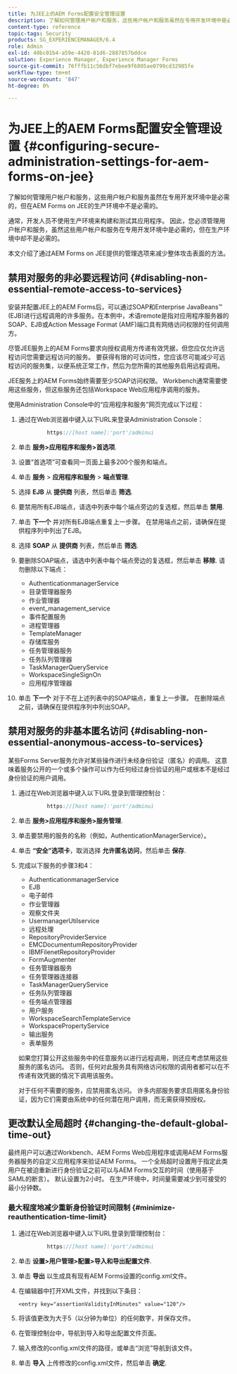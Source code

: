 ```yaml
---
title: 为JEE上的AEM Forms配置安全管理设置
description: 了解如何管理用户帐户和服务，这些用户帐户和服务虽然在专用开发环境中是必需的，但在AEM Forms on JEE的生产环境中不是必需的。
content-type: reference
topic-tags: Security
products: SG_EXPERIENCEMANAGER/6.4
role: Admin
exl-id: 40bc01b4-a59e-4420-81d6-2887857bddce
solution: Experience Manager, Experience Manager Forms
source-git-commit: 76fffb11c56dbf7ebee9f6805ae0799cd32985fe
workflow-type: tm+mt
source-wordcount: '847'
ht-degree: 0%

---
```


# 为JEE上的AEM Forms配置安全管理设置 {#configuring-secure-administration-settings-for-aem-forms-on-jee}

了解如何管理用户帐户和服务，这些用户帐户和服务虽然在专用开发环境中是必需的，但在AEM Forms on JEE的生产环境中不是必需的。

通常，开发人员不使用生产环境来构建和测试其应用程序。 因此，您必须管理用户帐户和服务，虽然这些用户帐户和服务在专用开发环境中是必需的，但在生产环境中却不是必需的。

本文介绍了通过AEM Forms on JEE提供的管理选项来减少整体攻击表面的方法。

## 禁用对服务的非必要远程访问 {#disabling-non-essential-remote-access-to-services}

安装并配置JEE上的AEM Forms后，可以通过SOAP和Enterprise JavaBeans™ (EJB)进行远程调用的许多服务。在本例中，术语remote是指对应用程序服务器的SOAP、EJB或Action Message Format (AMF)端口具有网络访问权限的任何调用方。

尽管JEE服务上的AEM Forms要求向授权调用方传递有效凭据，但您应仅允许远程访问您需要远程访问的服务。 要获得有限的可访问性，您应该尽可能减少可远程访问的服务集，以便系统正常工作，然后为您所需的其他服务启用远程调用。

JEE服务上的AEM Forms始终需要至少SOAP访问权限。 Workbench通常需要使用这些服务，但这些服务还包括Workspace Web应用程序调用的服务。

使用Administration Console中的“应用程序和服务”网页完成以下过程：

1. 通过在Web浏览器中键入以下URL来登录Administration Console：

   ```java
            https://[host name]:'port'/adminui
   ```

1. 单击 **服务>应用程序和服务>首选项**.
1. 设置“首选项”可查看同一页面上最多200个服务和端点。
1. 单击 **服务** > **应用程序和服务** > **端点管理**.
1. 选择 **EJB** 从 **提供商** 列表，然后单击 **筛选**.
1. 要禁用所有EJB端点，请选中列表中每个端点旁边的复选框，然后单击 **禁用**.
1. 单击 **下一个** 并对所有EJB端点重复上一步骤。 在禁用端点之前，请确保在提供程序列中列出了EJB。
1. 选择 **SOAP** 从 **提供商** 列表，然后单击 **筛选**.
1. 要删除SOAP端点，请选中列表中每个端点旁边的复选框，然后单击 **移除**. 请勿删除以下端点：

   * AuthenticationmanagerService
   * 目录管理器服务
   * 作业管理器
   * event_management_service
   * 事件配置服务
   * 进程管理器
   * TemplateManager
   * 存储库服务
   * 任务管理器服务
   * 任务队列管理器
   * TaskManagerQueryService
   * WorkspaceSingleSignOn
   * 应用程序管理器

1. 单击 **下一个** 对于不在上述列表中的SOAP端点，重复上一步骤。 在删除端点之前，请确保在提供程序列中列出SOAP。

## 禁用对服务的非基本匿名访问 {#disabling-non-essential-anonymous-access-to-services}

某些Forms Server服务允许对某些操作进行未经身份验证（匿名）的调用。 这意味着服务公开的一个或多个操作可以作为任何经过身份验证的用户或根本不是经过身份验证的用户调用。

1. 通过在Web浏览器中键入以下URL登录到管理控制台：

   ```java
            https://[host name]:'port'/adminui
   ```

1. 单击 **服务>应用程序和服务>服务管理**.
1. 单击要禁用的服务的名称（例如，AuthenticationManagerService）。
1. 单击 **“安全”选项卡**，取消选择 **允许匿名访问**，然后单击 **保存**.
1. 完成以下服务的步骤3和4：

   * AuthenticationmanagerService
   * EJB
   * 电子邮件
   * 作业管理器
   * 观察文件夹
   * UsermanagerUtilservice
   * 远程处理
   * RepositoryProviderService
   * EMCDocumentumRepositoryProvider
   * IBMFilenetRepositoryProvider
   * FormAugmenter
   * 任务管理器服务
   * 任务管理器连接器
   * TaskManagerQueryService
   * 任务队列管理器
   * 任务端点管理器
   * 用户服务
   * WorkspaceSearchTemplateService
   * WorkspacePropertyService
   * 输出服务
   * 表单服务

   如果您打算公开这些服务中的任意服务以进行远程调用，则还应考虑禁用这些服务的匿名访问。 否则，任何对此服务具有网络访问权限的调用者都可以在不传递有效凭据的情况下调用该服务。

   对于任何不需要的服务，应禁用匿名访问。 许多内部服务要求启用匿名身份验证，因为它们需要由系统中的任何潜在用户调用，而无需获得预授权。

## 更改默认全局超时 {#changing-the-default-global-time-out}

最终用户可以通过Workbench、AEM Forms Web应用程序或调用AEM Forms服务器服务的自定义应用程序来验证AEM Forms。 一个全局超时设置用于指定此类用户在被迫重新进行身份验证之前可以与AEM Forms交互的时间（使用基于SAML的断言）。 默认设置为2小时。 在生产环境中，时间量需要减少到可接受的最小分钟数。

### 最大程度地减少重新身份验证时间限制 {#minimize-reauthentication-time-limit}

1. 通过在Web浏览器中键入以下URL登录到管理控制台：

   ```java
            https://[host name]:'port'/adminui
   ```

1. 单击 **设置>用户管理>配置>导入和导出配置文件**.
1. 单击 **导出** 以生成具有现有AEM Forms设置的config.xml文件。
1. 在编辑器中打开XML文件，并找到以下条目：

   `<entry key="assertionValidityInMinutes" value="120"/>`

1. 将该值更改为大于5（以分钟为单位）的任何数字，并保存文件。
1. 在管理控制台中，导航到导入和导出配置文件页面。
1. 输入修改的config.xml文件的路径，或单击“浏览”导航到该文件。
1. 单击 **导入** 上传修改的config.xml文件，然后单击 **确定**.
